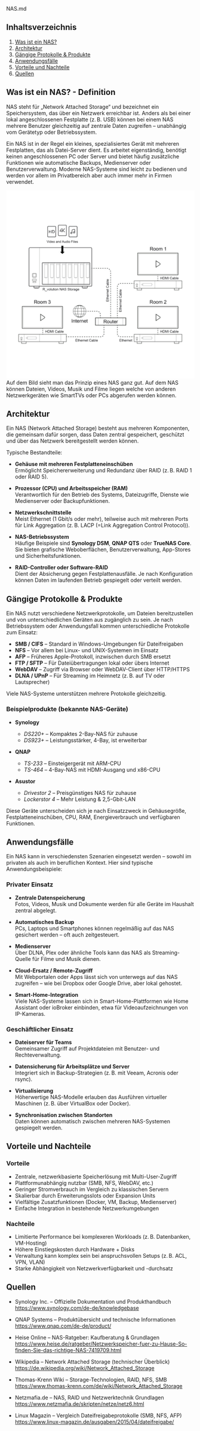 NAS.md

## Inhaltsverzeichnis

1. [Was ist ein NAS?](#was-ist-ein-nas)
2. [Architektur](#architektur)
3. [Gängige Protokolle & Produkte](#gängige-protokolle--produkte)
4. [Anwendungsfälle](#anwendungsfälle)
5. [Vorteile und Nachteile](#vorteile-und-nachteile)
6. [Quellen](#quellen)

## Was ist ein NAS? - Definition

NAS steht für „Network Attached Storage“ und bezeichnet ein Speichersystem, das über ein Netzwerk erreichbar ist. Anders als bei einer lokal angeschlossenen Festplatte (z. B. USB) können bei einem NAS mehrere Benutzer gleichzeitig auf zentrale Daten zugreifen – unabhängig vom Gerätetyp oder Betriebssystem.

Ein NAS ist in der Regel ein kleines, spezialisiertes Gerät mit mehreren Festplatten, das als Datei-Server dient. Es arbeitet eigenständig, benötigt keinen angeschlossenen PC oder Server und bietet häufig zusätzliche Funktionen wie automatische Backups, Medienserver oder Benutzerverwaltung. Moderne NAS-Systeme sind leicht zu bedienen und werden vor allem im Privatbereich aber auch immer mehr in Firmen verwendet.

![NAS Schaubild](./assets/NAS_Schaubild.png)
Auf dem Bild sieht man das Prinzip eines NAS ganz gut. Auf dem NAS können Dateien, Videos, Musik und Filme liegen welche von anderen Netzwerkgeräten wie SmartTVs oder PCs abgerufen werden können.

## Architektur

Ein NAS (Network Attached Storage) besteht aus mehreren Komponenten, die gemeinsam dafür sorgen, dass Daten zentral gespeichert, geschützt und über das Netzwerk bereitgestellt werden können.

Typische Bestandteile:

- **Gehäuse mit mehreren Festplatteneinschüben**  
  Ermöglicht Speichererweiterung und Redundanz über RAID (z. B. RAID 1 oder RAID 5).

- **Prozessor (CPU) und Arbeitsspeicher (RAM)**  
  Verantwortlich für den Betrieb des Systems, Dateizugriffe, Dienste wie Medienserver oder Backupfunktionen.

- **Netzwerkschnittstelle**  
  Meist Ethernet (1 Gbit/s oder mehr), teilweise auch mit mehreren Ports für Link Aggregation (z. B. LACP (=Link Aggregation Control Protocol)).

- **NAS-Betriebssystem**  
  Häufige Beispiele sind **Synology DSM**, **QNAP QTS** oder **TrueNAS Core**. Sie bieten grafische Weboberflächen, Benutzerverwaltung, App-Stores und Sicherheitsfunktionen.

- **RAID-Controller oder Software-RAID**  
  Dient der Absicherung gegen Festplattenausfälle. Je nach Konfiguration können Daten im laufenden Betrieb gespiegelt oder verteilt werden.

## Gängige Protokolle & Produkte

Ein NAS nutzt verschiedene Netzwerkprotokolle, um Dateien bereitzustellen und von unterschiedlichen Geräten aus zugänglich zu sein. Je nach Betriebssystem oder Anwendungsfall kommen unterschiedliche Protokolle zum Einsatz:

- **SMB / CIFS** – Standard in Windows-Umgebungen für Dateifreigaben
- **NFS** – Vor allem bei Linux- und UNIX-Systemen im Einsatz
- **AFP** – Früheres Apple-Protokoll, inzwischen durch SMB ersetzt
- **FTP / SFTP** – Für Dateiübertragungen lokal oder übers Internet
- **WebDAV** – Zugriff via Browser oder WebDAV-Client über HTTP/HTTPS
- **DLNA / UPnP** – Für Streaming im Heimnetz (z. B. auf TV oder Lautsprecher)

Viele NAS-Systeme unterstützen mehrere Protokolle gleichzeitig.

### Beispielprodukte (bekannte NAS-Geräte)

- **Synology**
  - *DS220+* – Kompaktes 2-Bay-NAS für zuhause
  - *DS923+* – Leistungsstärker, 4-Bay, ist erweiterbar

- **QNAP**
  - *TS-233* – Einsteigergerät mit ARM-CPU
  - *TS-464* – 4-Bay-NAS mit HDMI-Ausgang und x86-CPU

- **Asustor**
  - *Drivestor 2* – Preisgünstiges NAS für zuhause
  - *Lockerstor 4* – Mehr Leistung & 2,5-Gbit-LAN


Diese Geräte unterscheiden sich je nach Einsatzzweck in Gehäusegröße, Festplatteneinschüben, CPU, RAM, Energieverbrauch und verfügbaren Funktionen.


## Anwendungsfälle

Ein NAS kann in verschiedensten Szenarien eingesetzt werden – sowohl im privaten als auch im beruflichen Kontext. Hier sind typische Anwendungsbeispiele:

### Privater Einsatz

- **Zentrale Datenspeicherung**  
  Fotos, Videos, Musik und Dokumente werden für alle Geräte im Haushalt zentral abgelegt.

- **Automatisches Backup**  
  PCs, Laptops und Smartphones können regelmäßig auf das NAS gesichert werden – oft auch zeitgesteuert.

- **Medienserver**  
  Über DLNA, Plex oder ähnliche Tools kann das NAS als Streaming-Quelle für Filme und Musik dienen.

- **Cloud-Ersatz / Remote-Zugriff**  
  Mit Webportalen oder Apps lässt sich von unterwegs auf das NAS zugreifen – wie bei Dropbox oder Google Drive, aber lokal gehostet.

- **Smart-Home-Integration**  
  Viele NAS-Systeme lassen sich in Smart-Home-Plattformen wie Home Assistant oder ioBroker einbinden, etwa für Videoaufzeichnungen von IP-Kameras.

### Geschäftlicher Einsatz

- **Dateiserver für Teams**  
  Gemeinsamer Zugriff auf Projektdateien mit Benutzer- und Rechteverwaltung.

- **Datensicherung für Arbeitsplätze und Server**  
  Integriert sich in Backup-Strategien (z. B. mit Veeam, Acronis oder rsync).

- **Virtualisierung**  
  Höherwertige NAS-Modelle erlauben das Ausführen virtueller Maschinen (z. B. über VirtualBox oder Docker).

- **Synchronisation zwischen Standorten**  
  Daten können automatisch zwischen mehreren NAS-Systemen gespiegelt werden.


## Vorteile und Nachteile

### Vorteile

- Zentrale, netzwerkbasierte Speicherlösung mit Multi-User-Zugriff
- Plattformunabhängig nutzbar (SMB, NFS, WebDAV, etc.)
- Geringer Stromverbrauch im Vergleich zu klassischen Servern
- Skalierbar durch Erweiterungsslots oder Expansion Units
- Vielfältige Zusatzfunktionen (Docker, VM, Backup, Medienserver)
- Einfache Integration in bestehende Netzwerkumgebungen

### Nachteile

- Limitierte Performance bei komplexeren Workloads (z. B. Datenbanken, VM-Hosting)
- Höhere Einstiegskosten durch Hardware + Disks
- Verwaltung kann komplex sein bei anspruchsvollen Setups (z. B. ACL, VPN, VLAN)
- Starke Abhängigkeit von Netzwerkverfügbarkeit und -durchsatz

## Quellen

- Synology Inc. – Offizielle Dokumentation und Produkthandbuch  
  https://www.synology.com/de-de/knowledgebase

- QNAP Systems – Produktübersicht und technische Informationen  
  https://www.qnap.com/de-de/product/

- Heise Online – NAS-Ratgeber: Kaufberatung & Grundlagen  
  https://www.heise.de/ratgeber/Netzwerkspeicher-fuer-zu-Hause-So-finden-Sie-das-richtige-NAS-7419709.html

- Wikipedia – Network Attached Storage (technischer Überblick)  
  https://de.wikipedia.org/wiki/Network_Attached_Storage

- Thomas-Krenn Wiki – Storage-Technologien, RAID, NFS, SMB  
  https://www.thomas-krenn.com/de/wiki/Network_Attached_Storage

- Netzmafia.de – NAS, RAID und Netzwerktechnik Grundlagen  
  https://www.netzmafia.de/skripten/netze/netz6.html

- Linux Magazin – Vergleich Dateifreigabeprotokolle (SMB, NFS, AFP)  
  https://www.linux-magazin.de/ausgaben/2015/04/dateifreigabe/




